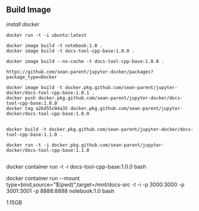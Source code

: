 ## Build Image
_install docker_


```
docker run -t -i ubuntu:latest

docker image build -t notebook:1.0 .
docker image build -t docs-tool-cpp-base:1.0.0 .

docker image build --no-cache -t docs-tool-cpp-base:1.0.0 .

https://github.com/sean-parent/jupyter-docker/packages?package_type=Docker

docker image build -t docker.pkg.github.com/sean-parent/jupyter-docker/docs-tool-cpp-base:1.0.1 .
docker push docker.pkg.github.com/sean-parent/jupyter-docker/docs-tool-cpp-base:1.0.0
docker tag a26d55c04a35 docker.pkg.github.com/sean-parent/jupyter-docker/docs-tool-cpp-base:1.0.0


docker build -t docker.pkg.github.com/sean-parent/jupyter-docker/docs-tool-cpp-base:1.1.0 .

docker run -t -i docker.pkg.github.com/sean-parent/jupyter-docker/docs-tool-cpp-base:1.1.0


```
docker container run -t -i docs-tool-cpp-base:1.0.0 bash


docker container run --mount type=bind,source="$(pwd)",target=/mnt/docs-src  -t -i -p 3000:3000 -p 3001:3001 -p 8888:8888 notebook:1.0  bash


1.15GB

